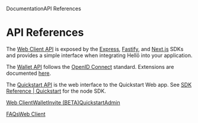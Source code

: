 DocumentationAPI References

# API References

The [Web Client API](/docs/apis/web-client/) is exposed by the [Express](/docs/sdks/express/), [Fastify](/docs/sdks/fastify/), and [Next.js](/docs/sdks/nextjs/) SDKs and provides a simple interface when integrating Hellō into your application.

The [Wallet API](/docs/apis/wallet/) follows the [OpenID Connect](/docs/oidc/) standard. Extensions are documented [here](/docs/apis/wallet/).

The [Quickstart API](/docs/apis/quickstart/) is the web interface to the Quickstart Web app. See [SDK Reference | Quickstart](/docs/sdks/quickstart/) for the node SDK.

[Web Client](/docs/apis/web-client/)[Wallet](/docs/apis/wallet/)[Invite (BETA)](/docs/apis/invite/)[Quickstart](/docs/apis/quickstart/)[Admin](/docs/apis/admin/)

[FAQs](/docs/sdks/faqs/ "FAQs")[Web Client](/docs/apis/web-client/ "Web Client")